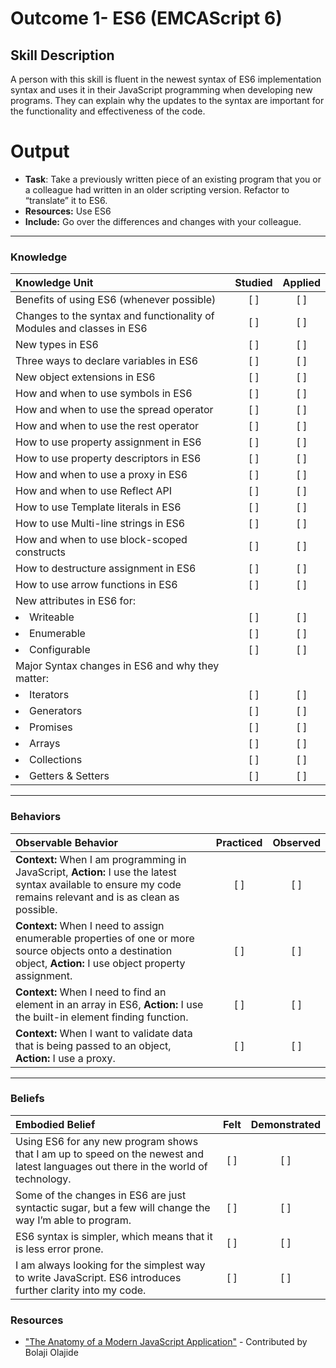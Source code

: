 # Outcome 1- ES6 (EMCAScript 6) 

## Skill Description
A person with this skill is fluent in the newest syntax of ES6 implementation syntax and uses it in their JavaScript programming when developing new programs. They can explain why the updates to the syntax are important for the functionality and effectiveness of the code. 

# Output
- **Task**: Take a previously written piece of an existing program that you or a colleague had written in an older scripting version. Refactor to “translate” it to ES6. 
- **Resources:** Use ES6
- **Include:** Go over the differences and changes with your colleague. 

-------

### Knowledge

| Knowledge Unit   |      Studied      | Applied |
|:-------------|:------------------:|:--------:|
| Benefits of using ES6 (whenever possible) | [ ] | [ ] |
| Changes to the syntax and functionality of Modules and classes in ES6 | [ ] | [ ] |
| New types in ES6 | [ ] | [ ] |
| Three ways to declare variables in ES6 | [ ] | [ ] |
| New object extensions in ES6 | [ ] | [ ] |
| How and when to use symbols in ES6 | [ ] | [ ] |
| How and when to use the spread operator | [ ] | [ ] |
| How and when to use the rest operator | [ ] | [ ] |
| How to use property assignment in ES6 | [ ] | [ ] |
| How to use property descriptors in ES6 | [ ] | [ ] |
| How and when to use a proxy in ES6 | [ ] | [ ] |
| How and when to use Reflect API | [ ] | [ ] |
| How to use Template literals in ES6 | [ ] | [ ] |
| How to use Multi-line strings in ES6 | [ ] | [ ] |
| How and when to use block-scoped constructs | [ ] | [ ] |
| How to destructure assignment in ES6 | [ ] | [ ] |
| How to use arrow functions in ES6 | [ ] | [ ] |
| New attributes in ES6 for: | | | 
|	<li> Writeable </li> | [ ] | [ ] |
| <li> Enumerable </li> | [ ] | [ ] |
| <li> Configurable </li> | [ ] | [ ] |
| Major Syntax changes in ES6 and why they matter: | | | 
| 	<li> Iterators </li> | [ ] | [ ] |
| <li> Generators </li> | [ ] | [ ] |
| 	<li> Promises </li> | [ ] | [ ] |
| 	<li> Arrays </li> | [ ] | [ ] |
| 	<li> Collections </li> | [ ] | [ ] |
| 	<li> Getters & Setters </li> | [ ] | [ ] |




-------

### Behaviors

| Observable Behavior   |      Practiced      | Observed |
|:-------------|:------------------:|:--------:|
| **Context:** When I am programming in JavaScript, **Action:** I use the latest syntax available to ensure my code remains relevant and is as clean as possible. | [ ] | [ ] |
| **Context:** When I need to assign enumerable properties of one or more source objects onto a destination object, **Action:** I use object property assignment. | [ ] | [ ] |
| **Context:** When I need to find an element in an array in ES6, **Action:** I use the built-in element finding function. | [ ] | [ ] |
| **Context:** When I want to validate data that is being passed to an object, **Action:** I use a proxy. | [ ] | [ ] |


-------

### Beliefs

| Embodied Belief   |      Felt      | Demonstrated |
|:-------------|:------------------:|:--------:|
| Using ES6 for any new program shows that I am up to speed on the newest and latest languages out there in the world of technology. | [ ] | [ ] |
| Some of the changes in ES6 are just syntactic sugar, but a few will change the way I’m able to program. | [ ] | [ ] |
| ES6 syntax is simpler, which means that it is less error prone. | [ ] | [ ] |
| I am always looking for the simplest way to write JavaScript. ES6 introduces further clarity into my code. | [ ] | [ ] |


### Resources
-  ["The Anatomy of a Modern JavaScript Application"](https://www.sitepoint.com/anatomy-of-a-modern-javascript-application/) - Contributed by Bolaji Olajide
